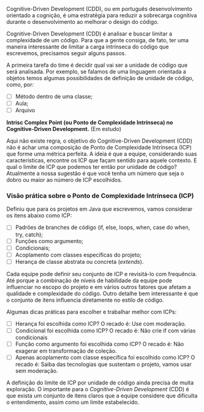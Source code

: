 Cognitive-Driven Development (CDD), ou em português desenvolvimento orientado a cognição, é uma estratégia para reduzir a sobrecarga cognitiva durante o desenvolvimento ao melhorar o design do código.

Cognitive-Driven Development (CDD) é analisar e buscar limitar a complexidade de um código. Para que a gente consiga, de fato, ter uma maneira interessante de limitar a carga intrínseca do código que escrevemos, precisamos seguir alguns passos.

A primeira tarefa do time é decidir qual vai ser a unidade de código que será analisada. Por exemplo, se falamos de uma linguagem orientada a objetos temos algumas possibilidades de definição de unidade de código, como, por:

- [ ] Método dentro de uma classe;
- [ ] Aula;
- [ ] Arquivo

**Intrisc Complex Point (ou Ponto de Complexidade Intrínseca) no Cognitive-Driven Development.** (Em estudo)

Aqui não existe regra, o objetivo do Cognitive-Driven Development (CDD) não é achar uma composição de Ponto de Complexidade Intrínseca (ICP) que forme uma métrica perfeita.
A ideia é que a equipe, considerando suas características, encontre os ICP que façam sentido para aquele contexto.
E qual o limite de ICP que podemos ter então por unidade de código? Atualmente a nossa sugestão é que você tenha um número que seja o dobro ou maior ao número de ICP escolhidos.

### **Visão prática sobre o Ponto de Complexidade Intrínseca (ICP)**

Definiu que para os projetos em Java que escrevemos, vamos considerar os itens abaixo como ICP:

- [ ] Padrões de branches de código (if, else, loops, when, case do when, try, catch);
- [ ] Funções como argumento;
- [ ] Condicionais;
- [ ] Acoplamento com classes específicas do projeto;
- [ ] Herança de classe abstrata ou concreta (_extends_).

Cada equipe pode definir seu conjunto de ICP e revisitá-lo com frequência. Até porque a combinação de níveis de habilidade da equipe pode influenciar no escopo do projeto e em vários outros fatores que afetam a qualidade e complexidade do código. Outro detalhe bem interessante é que o conjunto de itens influencia diretamente no estilo de código. 

Algumas dicas práticas para escolher e trabalhar melhor com ICPs:

- [ ] Herança foi escolhida como ICP? O recado é: Use com moderação. 
- [ ] Condicional foi escolhida como ICP? O recado é: Não crie if com várias condicionais
- [ ] Função como argumento foi escolhida como ICP? O recado é: Não exagerar em transformação de coleção. 
- [ ] Apenas acoplamento com classe específica foi escolhido como ICP? O recado é: Saiba das tecnologias que sustentam o projeto, vamos usar sem moderação.

A definição do limite de ICP por unidade de código ainda precisa de muita exploração. O importante para o _Cognitive-Driven Development_ (CDD) é que exista um conjunto de itens claros que a equipe considere que dificulta o entendimento, assim como um limite estabelecido.
